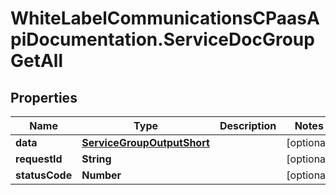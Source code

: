 # WhiteLabelCommunicationsCPaasApiDocumentation.ServiceDocGroupGetAll

## Properties

Name | Type | Description | Notes
------------ | ------------- | ------------- | -------------
**data** | [**ServiceGroupOutputShort**](ServiceGroupOutputShort.md) |  | [optional] 
**requestId** | **String** |  | [optional] 
**statusCode** | **Number** |  | [optional] 


